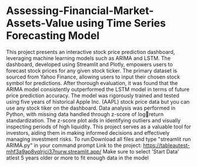 # Assessing-Financial-Market-Assets-Value using Time Series Forecasting Model 
This project presents an interactive stock price prediction dashboard, leveraging machine 
learning models such as ARIMA and LSTM. The dashboard, developed using Streamlit and 
Plotly, empowers users to forecast stock prices for any given stock ticker. The primary dataset 
is sourced from Yahoo Finance, allowing users to input their chosen stock symbol for 
predictions. After thorough evaluation, it was found that the ARIMA model consistently 
outperformed the LSTM model in terms of future price prediction accuracy. The model was 
rigorously trained and tested using five years of historical Apple Inc. (AAPL) stock price data but you can use any stock tiker on the dashboard. 
Data analysis was performed in Python, with missing data handled through z-score of logreturn standardization. 
The z-score plot aids in identifying outliers and visually inspecting 
periods of high liquidity. This project serves as a valuable 
tool for investors, aiding them in making informed decisions and effectively managing 
investment risks.
To run:Download all files and type "streamlit run ARIMA.py" in your command prompt 
Link to the project: https://tableautest-mhf3a9ap8vqlrjci37nurw.streamlit.app/
Make sure to select 'Start Data' atlest 5 years older or more to fit enough data in the model
